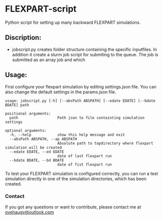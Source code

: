 # FLEXPART-script
Python script for setting up many backward FLEXPART simulations. 

## Discription:
- jobscript.py creates folder structure containing the specific inputfiles. In addition it create a slurm job script for submiting to the queue. 
The job is submitted as an array job and which 

## Usage:
First configure your flexpart simulation by editing settings.json file. You can also change the default settings in the params.json file. 
```
usage: jobscript.py [-h] [--absPath ABSPATH] [--edate EDATE] [--bdate BDATE] path

positional arguments:
  path                  Path json to file containting simulation settings

optional arguments:
  -h, --help            show this help message and exit
  --absPath ABSPATH, --ap ABSPATH
                        Absolute path to topdirectory where flexpart simulation will be created
  --edate EDATE, --ed EDATE
                        date of last flexpart run
  --bdate BDATE, --bd BDATE
                        date of fist flexpart run
```
To test your FLEXPART simulation is configured correctly, you can run a test simulation directly in one of the simulation directories, which has been created. 

### Contact

If you got any questions or want to contribute, please contact me at ovehaugv@outlook.cpm
